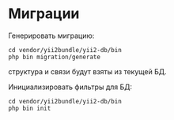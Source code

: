 Миграции
===

Генерировать миграцию:

```
cd vendor/yii2bundle/yii2-db/bin
php bin migration/generate
```

структура и связи будут взяты из текущей БД.

Инициализировать фильтры для БД:

```
cd vendor/yii2bundle/yii2-db/bin
php bin init
```
